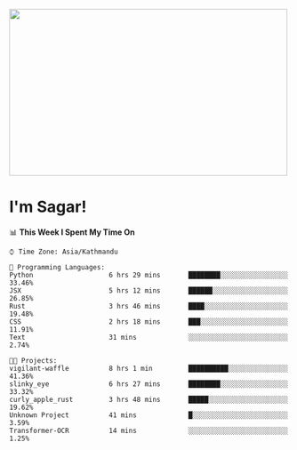 
<img src="https://media.giphy.com/media/3ornk57KwDXf81rjWM/giphy.gif" width="500" height="300" frameBorder="0" class="giphy-embed" allowFullScreen></img>

#   I'm Sagar!

<!--START_SECTION:waka-->
📊 **This Week I Spent My Time On** 

```text
⌚︎ Time Zone: Asia/Kathmandu

💬 Programming Languages: 
Python                   6 hrs 29 mins       ████████░░░░░░░░░░░░░░░░░   33.46% 
JSX                      5 hrs 12 mins       ██████░░░░░░░░░░░░░░░░░░░   26.85% 
Rust                     3 hrs 46 mins       ████░░░░░░░░░░░░░░░░░░░░░   19.48% 
CSS                      2 hrs 18 mins       ███░░░░░░░░░░░░░░░░░░░░░░   11.91% 
Text                     31 mins             ░░░░░░░░░░░░░░░░░░░░░░░░░   2.74%

🐱‍💻 Projects: 
vigilant-waffle          8 hrs 1 min         ██████████░░░░░░░░░░░░░░░   41.36% 
slinky_eye               6 hrs 27 mins       ████████░░░░░░░░░░░░░░░░░   33.32% 
curly_apple_rust         3 hrs 48 mins       █████░░░░░░░░░░░░░░░░░░░░   19.62% 
Unknown Project          41 mins             █░░░░░░░░░░░░░░░░░░░░░░░░   3.59% 
Transformer-OCR          14 mins             ░░░░░░░░░░░░░░░░░░░░░░░░░   1.25%

```


<!--END_SECTION:waka-->
